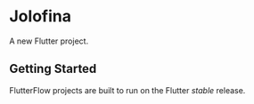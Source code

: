 # Jolofina

A new Flutter project.

## Getting Started

FlutterFlow projects are built to run on the Flutter _stable_ release.
